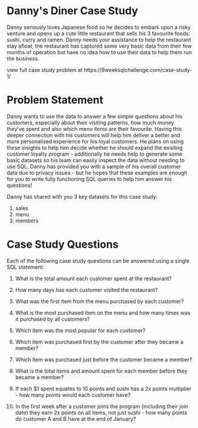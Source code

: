 # Danny's Diner Case Study

Danny seriously loves Japanese food so he decides to embark upon a risky venture and opens up a cute little restaurant that sells his 3 favourite foods: 
sushi, curry and ramen. Danny needs your assistance to help the restaurant stay afloat, 
the restaurant has captured some very basic data from their few months of operation 
but have no idea how to use their data to help them run the business.
<p> view full case study problem at https://8weeksqlchallenge.com/case-study-1/ </p>

# Problem Statement 

Danny wants to use the data to answer a few simple questions about his customers, especially about their visiting patterns, 
how much money they’ve spent and also which menu items are their favourite. 
Having this deeper connection with his customers will help him deliver a better and more personalised experience for his loyal customers.
He plans on using these insights to help him decide whether he should expand the existing customer loyalty program - 
additionally he needs help to generate some basic datasets so his team can easily inspect the data without needing to use SQL.
Danny has provided you with a sample of his overall customer data due to privacy issues - 
but he hopes that these examples are enough for you to write fully functioning SQL queries to help him answer his questions!

Danny has shared with you 3 key datasets for this case study:

1. sales
2. menu
3. members

# Case Study Questions
Each of the following case study questions can be answered using a single SQL statement:

1. What is the total amount each customer spent at the restaurant?  

2. How many days has each customer visited the restaurant?  

3. What was the first item from the menu purchased by each customer?  

4. What is the most purchased item on the menu and how many times was it purchased by all customers?  

5. Which item was the most popular for each customer?  

6. Which item was purchased first by the customer after they became a member?  

7. Which item was purchased just before the customer became a member?  

8. What is the total items and amount spent for each member before they became a member?  

9. If each $1 spent equates to 10 points and sushi has a 2x points multiplier - how many points would each customer have?  
  
10. In the first week after a customer joins the program (including their join date) they earn 2x points on all items, not just sushi - how many points do customer A and B have at the end of January?
